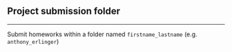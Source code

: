 ## Project submission folder
---

Submit homeworks within a folder named `firstname_lastname` (e.g.
`anthony_erlinger`)
